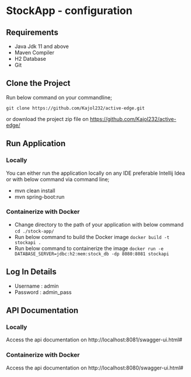 # StockApp - configuration

## Requirements
- Java Jdk 11 and above
- Maven Compiler
- H2 Database
- Git

## Clone the Project
Run below command on your commandline;
 
``git clone https://github.com/Kajol232/active-edge.git``

or download the project zip file on https://github.com/Kajol232/active-edge/


## Run Application

### Locally

You can either run the application locally on any IDE preferable Intellij Idea or with below command via command line;

- mvn clean install
- mvn spring-boot:run


### Containerize with Docker
- Change directory to the path of your application with below command
``cd ./stock-app/``
- Run below command to build the Docker image
``docker build -t stockapi .``
- Run below command to containerize the image
``docker run -e DATABASE_SERVER=jdbc:h2:mem:stock_db -dp 8080:8081 stockapi``

## Log In Details
- Username : admin
- Password : admin_pass


## API Documentation

### Locally

Access the api documentation on http://localhost:8081/swagger-ui.html# 

### Containerize with Docker
Access the api documentation on http://localhost:8080/swagger-ui.html# 

